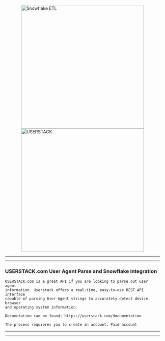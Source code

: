 <img src="https://external-content.duckduckgo.com/iu/?u=https%3A%2F%2Fwww.netguru.com%2Fhs-fs%2Fhubfs%2FSnowflake%2520logo.jpg%3Fwidth%3D653%26name%3DSnowflake%2520logo.jpg&f=1&nofb=1" alt="Snowflake ETL" title="Snowflake ETL" width="400" style="display: block; margin: 0 auto">

<img src="https://designshack.net/wp-content/uploads/userstack-368x246.png" alt="USERSTACK" title="USERSTACK image" width="400" style="display: block; margin: 0 auto">


______________________________________________________________________
______________________________________________________________________
### USERSTACK.com User Agent Parse and Snowflake Integration
```
USERSTACK.com is a great API if you are looking to parse out user agent
information. Userstack offers a real-time, easy-to-use REST API interface 
capable of parsing User-Agent strings to accurately detect device, browser 
and operating system information.

Documetation can be found: https://userstack.com/documentation

The process requieres you to create an account. Paid account 

```
______________________________________________________________________
______________________________________________________________________